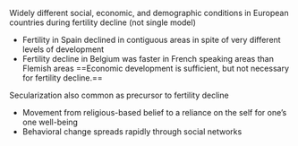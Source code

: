Widely different social, economic, and demographic conditions in European countries during fertility decline (not single model)
- Fertility in Spain declined in contiguous areas in spite of very different levels of development
- Fertility decline in Belgium was faster in French speaking areas than Flemish areas
==Economic development is sufficient, but not necessary for fertility decline.==

Secularization also common as precursor to fertility decline
- Movement from religious-based belief to a reliance on the self for one’s one well-being
- Behavioral change spreads rapidly through social networks 
